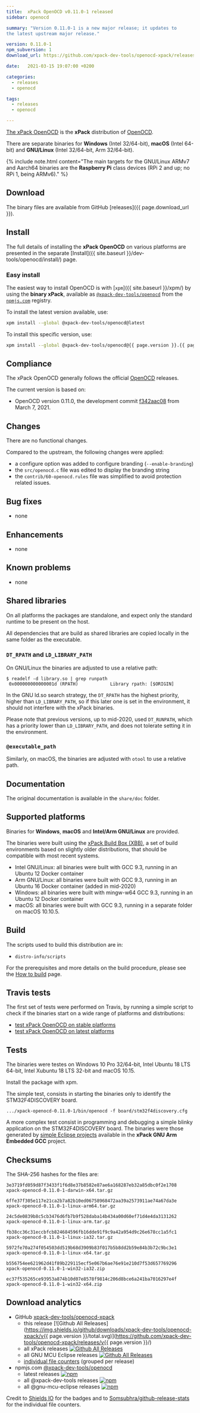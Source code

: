 ```yaml
---
title:  xPack OpenOCD v0.11.0-1 released
sidebar: openocd

summary: "Version 0.11.0-1 is a new major release; it updates to
the latest upstream major release."

version: 0.11.0-1
npm_subversion: 1
download_url: https://github.com/xpack-dev-tools/openocd-xpack/releases/tag/v0.11.0-1/

date:   2021-03-15 19:07:00 +0200

categories:
  - releases
  - openocd

tags:
  - releases
  - openocd

---
```


[The xPack OpenOCD](https://xpack.github.io/openocd/)
is the **xPack** distribution of
[OpenOCD](http://openocd.org).

There are separate binaries for **Windows** (Intel 32/64-bit),
**macOS** (Intel 64-bit) and **GNU/Linux** (Intel 32/64-bit, Arm 32/64-bit).

{% include note.html content="The main targets for the GNU/Linux
ARMv7 and Aarch64 binaries are the **Raspberry Pi** class devices
(RPi 2 and up; no RPi 1, being ARMv6)." %}

## Download

The binary files are available from GitHub [releases]({{ page.download_url }}).

## Install

The full details of installing the **xPack OpenOCD** on various platforms
are presented in the separate
[Install]({{ site.baseurl }}/dev-tools/openocd/install/) page.

### Easy install

The easiest way to install OpenOCD is with
[`xpm`]({{ site.baseurl }}/xpm/)
by using the **binary xPack**, available as
[`@xpack-dev-tools/openocd`](https://www.npmjs.com/package/@xpack-dev-tools/openocd)
from the [`npmjs.com`](https://www.npmjs.com) registry.

To install the latest version available, use:

```sh
xpm install --global @xpack-dev-tools/openocd@latest
```

To install this specific version, use:

```sh
xpm install --global @xpack-dev-tools/openocd@{{ page.version }}.{{ page.npm_subversion }}
```

## Compliance

The xPack OpenOCD generally follows the official
[OpenOCD](http://openocd.org) releases.

The current version is based on:

- OpenOCD version 0.11.0, the development commit
[f342aac08](https://github.com/xpack-dev-tools/openocd/commit/f342aac0845a69d591ad39a025d74e9c765f6420)
from March 7, 2021.

## Changes

There are no functional changes.

Compared to the upstream, the following changes were applied:

- a configure option was added to configure branding (`--enable-branding`)
- the `src/openocd.c` file was edited to display the branding string
- the `contrib/60-openocd.rules` file was simplified to avoid protection
  related issues.

## Bug fixes

- none

## Enhancements

- none

## Known problems

- none

## Shared libraries

On all platforms the packages are standalone, and expect only the standard
runtime to be present on the host.

All dependencies that are build as shared libraries are copied locally in the
same folder as the executable.

### `DT_RPATH` and `LD_LIBRARY_PATH`

On GNU/Linux the binaries are adjusted to use a relative path:

```console
$ readelf -d library.so | grep runpath
 0x000000000000001d (RPATH)            Library rpath: [$ORIGIN]
```

In the GNU ld.so search strategy, the `DT_RPATH` has
the highest priority, higher than `LD_LIBRARY_PATH`, so if this later one
is set in the environment, it should not interfere with the xPack binaries.

Please note that previous versions, up to mid-2020, used `DT_RUNPATH`, which
has a priority lower than `LD_LIBRARY_PATH`, and does not tolerate setting
it in the environment.

### `@executable_path`

Similarly, on macOS, the binaries are adjusted with `otool` to use a
relative path.

## Documentation

The original documentation is available in the `share/doc` folder.

## Supported platforms

Binaries for **Windows**, **macOS** and **Intel/Arm GNU/Linux** are provided.

The binaries were built using the
[xPack Build Box (XBB)](https://github.com/xpack/xpack-build-box), a set
of build environments based on slightly older distributions, that should be
compatible with most recent systems.

- Intel GNU/Linux: all binaries were built with GCC 9.3, running in an
  Ubuntu 12 Docker container
- Arm GNU/Linux: all binaries were built with GCC 9.3, running in an
  Ubuntu 16 Docker container (added in mid-2020)
- Windows: all binaries were built with mingw-w64 GCC 9.3, running in an
  Ubuntu 12 Docker container
- macOS: all binaries were built with GCC 9.3, running in a separate
  folder on macOS 10.10.5.

## Build

The scripts used to build this distribution are in:

- `distro-info/scripts`

For the prerequisites and more details on the build procedure, please see the
[How to build](https://github.com/xpack-dev-tools/openocd-xpack/blob/xpack/README-BUILD.md) page.

## Travis tests

The first set of tests were performed on Travis, by running
a simple script to check if the binaries start on a wide range of
platforms and distributions:

- [test xPack OpenOCD on stable platforms](https://travis-ci.com/github/xpack-dev-tools/openocd-xpack/builds/220170135)
- [test xPack OpenOCD on latest platforms](https://travis-ci.com/github/xpack-dev-tools/openocd-xpack/builds/220171082)

## Tests

The binaries were testes on Windows 10 Pro 32/64-bit, Intel Ubuntu 18
LTS 64-bit, Intel Xubuntu 18 LTS 32-bit and macOS 10.15.

Install the package with xpm.

The simple test, consists in starting the binaries
only to identify the STM32F4DISCOVERY board.

```console
.../xpack-openocd-0.11.0-1/bin/openocd -f board/stm32f4discovery.cfg
```

A more complex test consist in programming and debugging a simple blinky
application on the STM32F4DISCOVERY board. The binaries were
those generated by
[simple Eclipse projects](https://github.com/xpack-dev-tools/arm-none-eabi-gcc-xpack/tree/xpack/tests/eclipse)
available in the **xPack GNU Arm Embedded GCC** project.

## Checksums

The SHA-256 hashes for the files are:

```console
3e3719fd059d87f3433f1f6d8e37b8582e87ae6a168287eb32a85dbc0f2e1708
xpack-openocd-0.11.0-1-darwin-x64.tar.gz

6ffe37f305e117e21ca2b7a82b10ed06758968472aa39a2573911ae74a67da3e
xpack-openocd-0.11.0-1-linux-arm64.tar.gz

24c5de0839b8c5cb3476d6fb7b9f528daba14b434a00d60ef71d4e4da3131262
xpack-openocd-0.11.0-1-linux-arm.tar.gz

fb38cc36c31eccbfcb824684596fb16dde91f9c9a42a954d9c26e678cc1a5fc1
xpack-openocd-0.11.0-1-linux-ia32.tar.gz

5972fe70a274f054503dd519b68d3909b83f017b5b8dd2b59e84b3b72c9bc3e1
xpack-openocd-0.11.0-1-linux-x64.tar.gz

b556754ee621962d41f89b229115ecf5e067b6ae76e91e210d7f53d657769296
xpack-openocd-0.11.0-1-win32-ia32.zip

ec37f535265ce93953a874b10d07e8578f9814c206d8bce6a241ba7016297e4f
xpack-openocd-0.11.0-1-win32-x64.zip
```

## Download analytics

- GitHub [xpack-dev-tools/openocd-xpack](https://github.com/xpack-dev-tools/openocd-xpack/)
  - this release [![Github All Releases](https://img.shields.io/github/downloads/xpack-dev-tools/openocd-xpack/v{{ page.version }}/total.svg)](https://github.com/xpack-dev-tools/openocd-xpack/releases/v{{ page.version }}/)
  - all xPack releases [![Github All Releases](https://img.shields.io/github/downloads/xpack-dev-tools/openocd-xpack/total.svg)](https://github.com/xpack-dev-tools/openocd-xpack/releases/)
  - all GNU MCU Eclipse releases [![Github All Releases](https://img.shields.io/github/downloads/gnu-mcu-eclipse/openocd/total.svg)](https://github.com/gnu-mcu-eclipse/openocd/releases/)
  - [individual file counters](https://somsubhra.github.io/github-release-stats/?username=xpack-dev-tools&repository=openocd-xpack) (grouped per release)
- npmjs.com [@xpack-dev-tools/openocd](https://www.npmjs.com/package/@xpack-dev-tools/openocd)
  - latest releases [![npm](https://img.shields.io/npm/dw/@xpack-dev-tools/openocd.svg)](https://www.npmjs.com/package/@xpack-dev-tools/openocd/)
  - all @xpack-dev-tools releases [![npm](https://img.shields.io/npm/dt/@xpack-dev-tools/openocd.svg)](https://www.npmjs.com/package/@xpack-dev-tools/openocd/)
  - all @gnu-mcu-eclipse releases [![npm](https://img.shields.io/npm/dt/@gnu-mcu-eclipse/openocd.svg)](https://www.npmjs.com/package/@gnu-mcu-eclipse/openocd/)

Credit to [Shields IO](https://shields.io) for the badges and to
[Somsubhra/github-release-stats](https://github.com/Somsubhra/github-release-stats)
for the individual file counters.
